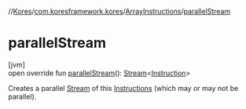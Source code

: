 //[Kores](../../../index.md)/[com.koresframework.kores](../index.md)/[ArrayInstructions](index.md)/[parallelStream](parallel-stream.md)

# parallelStream

[jvm]\
open override fun [parallelStream](parallel-stream.md)(): [Stream](https://docs.oracle.com/javase/8/docs/api/java/util/stream/Stream.html)<[Instruction](../-instruction/index.md)>

Creates a parallel [Stream](https://docs.oracle.com/javase/8/docs/api/java/util/stream/Stream.html) of this [Instructions](../-instructions/index.md) (which may or may not be parallel).
